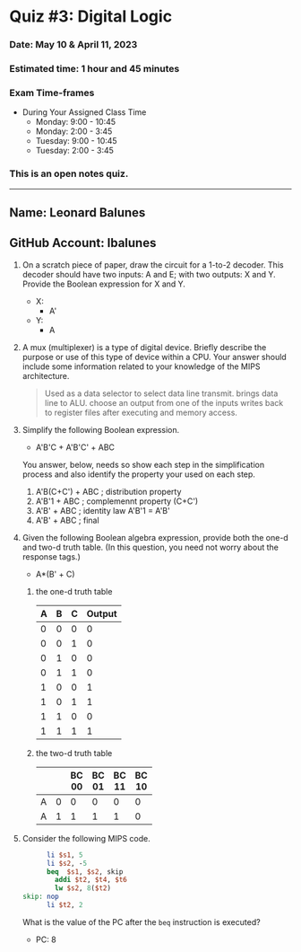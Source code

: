 # Quiz #3: Digital Logic
### Date: May 10 & April 11, 2023
### Estimated time: 1 hour and 45 minutes
### Exam Time-frames
* During Your Assigned Class Time 
  - Monday: 9:00 - 10:45
  - Monday: 2:00 - 3:45
  - Tuesday: 9:00 - 10:45
  - Tuesday: 2:00 - 3:45

### This is an open notes quiz.

---
## Name: Leonard Balunes                                           <!-- response -->
## GitHub Account:  lbalunes                                <!-- response -->

1. On a scratch piece of paper, draw the circuit for a 1-to-2 decoder.  This decoder should have two inputs: A and E; with two outputs: X and Y. Provide the Boolean expression for X and Y.
   * X: 
     - A'                                    <!-- response -->
   * Y: 
     -  A                                   <!-- response -->

1. A mux (multiplexer) is a type of digital device.  Briefly describe the purpose or use of this type of device within a CPU.  Your answer should include some information related to your knowledge of the MIPS architecture.

   >  Used as a data selector to select data line transmit.                             <!-- response -->
   >  brings data line to ALU.                               <!-- response -->
   >  choose an output from one of the inputs    <!-- response -->
   >  writes back to register files after executing and memory access.                           <!-- response -->

   <!-- As always, add or delete lines with response tags as necessary! -->

1. Simplify the following Boolean expression.

   - A'B'C + A'B'C' + ABC


   You answer, below, needs so show each step in the simplification process and also identify the property your used on each step.

   1. A'B(C+C') + ABC   ;  distribution property                               <!-- response -->
   1. A'B'1  + ABC      ;     complemennt property   (C+C')                                <!-- response -->
   1. A'B' + ABC      ;     identity law A'B'1 = A'B'                              <!-- response -->
   1. A'B' + ABC     ; final                                       <!-- response -->
   

   <!-- As always, add or delete lines with response tags as necessary! -->

1. Given the following Boolean algebra expression, provide both the one-d and two-d truth table. (In this question, you need not worry about the response tags.)

   *  A*(B' + C)                                    

   1. the one-d truth table

      |  A |  B |  C | Output |
      |----|----|----| ------ |
      |  0 |  0 |  0 |   0    |
      |  0 |  0 |  1 |   0    |
      |  0 |  1 |  0 |   0    |
      |  0 |  1 |  1 |   0    |
      |  1 |  0 |  0 |   1    |
      |  1 |  0 |  1 |   1    |
      |  1 |  1 |  0 |   0    |
      |  1 |  1 |  1 |   1    |

   1. the two-d truth table

      |   |   | BC <br> 00 | BC <br> 01 | BC <br> 11 | BC <br> 10 | 
      |---|---|     --     |     --     |     --     |     --     | 
      | A | 0 |     0      |     0      |     0      |     0      | 
      | A | 1 |     1      |     1      |     1      |     0      | 


1. Consider the following MIPS code.

   ```mips
         li $s1, 5
         li $s2, -5
         beq  $s1, $s2, skip
           addi $t2, $t4, $t6
           lw $s2, 8($t2)
   skip: nop
         li $t2, 2
   ```

   What is the value of the PC after the `beq` instruction is executed?

   - PC: 8      <!-- response -->

   <!-- If you think you can NOT answer this question because you don't have a specific value for the PC, then you need to remember you can treat PC like a variable.  -->

